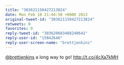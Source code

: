 ```yaml
---
title: "303621150427213824"
date: Mon Feb 18 21:44:58 +0000 2013
original-tweet-id: "303621150427213824"
retweets: 0
favorites: 0
reply-tweet-id: "303620683408240641"
reply-user-id: "15842646"
reply-user-screen-name: "brettjenkins"
---
```

<a href="https://twitter.com/brettjenkins">@brettjenkins</a> a long way to go! http://t.co/4cXa7kMH
